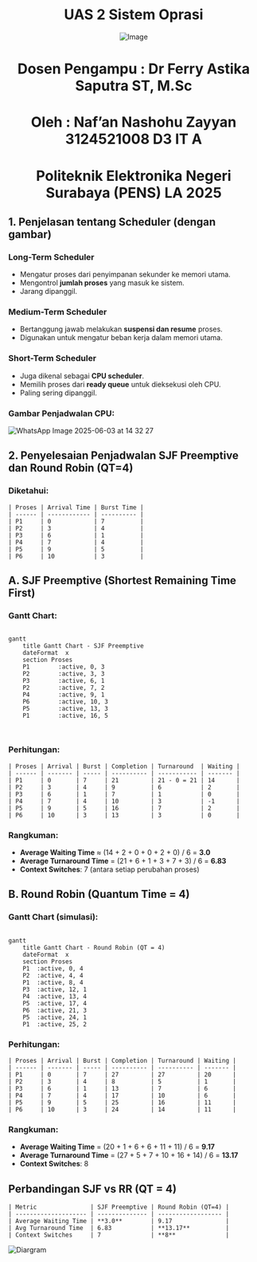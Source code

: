 <div align="center">
  
# UAS 2 Sistem Oprasi

![Image](https://github.com/user-attachments/assets/838b068c-4d85-452a-aca6-352d279fbd3f)

# Dosen Pengampu : Dr Ferry Astika Saputra ST, M.Sc

# Oleh : Naf’an Nashohu Zayyan 3124521008 D3 IT A

# Politeknik Elektronika Negeri Surabaya (PENS) LA 2025
</div>


## **1. Penjelasan tentang Scheduler (dengan gambar)**

###  **Long-Term Scheduler**

* Mengatur proses dari penyimpanan sekunder ke memori utama.
* Mengontrol **jumlah proses** yang masuk ke sistem.
* Jarang dipanggil.

###  **Medium-Term Scheduler**

* Bertanggung jawab melakukan **suspensi dan resume** proses.
* Digunakan untuk mengatur beban kerja dalam memori utama.

###  **Short-Term Scheduler**

* Juga dikenal sebagai **CPU scheduler**.
* Memilih proses dari **ready queue** untuk dieksekusi oleh CPU.
* Paling sering dipanggil.



###  Gambar Penjadwalan CPU:

 ![WhatsApp Image 2025-06-03 at 14 32 27](https://github.com/user-attachments/assets/82620ec5-57a9-4a95-9a05-ed41f8ee6b8c)




## **2. Penyelesaian Penjadwalan SJF Preemptive dan Round Robin (QT=4)**

###  **Diketahui:**
```
| Proses | Arrival Time | Burst Time |
| ------ | ------------ | ---------- |
| P1     | 0            | 7          |
| P2     | 3            | 4          |
| P3     | 6            | 1          |
| P4     | 7            | 4          |
| P5     | 9            | 5          |
| P6     | 10           | 3          |
```


## A. **SJF Preemptive (Shortest Remaining Time First)**

###  Gantt Chart:

```mermaid

gantt
    title Gantt Chart - SJF Preemptive
    dateFormat  x
    section Proses
    P1        :active, 0, 3
    P2        :active, 3, 3
    P3        :active, 6, 1
    P2        :active, 7, 2
    P4        :active, 9, 1
    P6        :active, 10, 3
    P5        :active, 13, 3
    P1        :active, 16, 5

 
```

###  Perhitungan:
```
| Proses | Arrival | Burst | Completion | Turnaround  | Waiting |
| ------ | ------- | ----- | ---------- | ----------- | ------- |
| P1     | 0       | 7     | 21         | 21 - 0 = 21 | 14      |
| P2     | 3       | 4     | 9          | 6           | 2       |
| P3     | 6       | 1     | 7          | 1           | 0       |
| P4     | 7       | 4     | 10         | 3           | -1      |
| P5     | 9       | 5     | 16         | 7           | 2       |
| P6     | 10      | 3     | 13         | 3           | 0       |
```

###  Rangkuman:

* **Average Waiting Time** ≈ (14 + 2 + 0 + 0 + 2 + 0) / 6 = **3.0**
* **Average Turnaround Time** = (21 + 6 + 1 + 3 + 7 + 3) / 6 = **6.83**
* **Context Switches**: 7 (antara setiap perubahan proses)



## B. **Round Robin (Quantum Time = 4)**

###  Gantt Chart (simulasi):

```mermaid

gantt
    title Gantt Chart - Round Robin (QT = 4)
    dateFormat  x
    section Proses
    P1  :active, 0, 4
    P2  :active, 4, 4
    P1  :active, 8, 4
    P3  :active, 12, 1
    P4  :active, 13, 4
    P5  :active, 17, 4
    P6  :active, 21, 3
    P5  :active, 24, 1
    P1  :active, 25, 2

```

###  Perhitungan:
```
| Proses | Arrival | Burst | Completion | Turnaround | Waiting |
| ------ | ------- | ----- | ---------- | ---------- | ------- |
| P1     | 0       | 7     | 27         | 27         | 20      |
| P2     | 3       | 4     | 8          | 5          | 1       |
| P3     | 6       | 1     | 13         | 7          | 6       |
| P4     | 7       | 4     | 17         | 10         | 6       |
| P5     | 9       | 5     | 25         | 16         | 11      |
| P6     | 10      | 3     | 24         | 14         | 11      |
```
###  Rangkuman:

* **Average Waiting Time** = (20 + 1 + 6 + 6 + 11 + 11) / 6 = **9.17**
* **Average Turnaround Time** = (27 + 5 + 7 + 10 + 16 + 14) / 6 = **13.17**
* **Context Switches**: 8



##  **Perbandingan SJF vs RR (QT = 4)**
```
| Metric               | SJF Preemptive | Round Robin (QT=4) |
| -------------------- | -------------- | ------------------ |
| Average Waiting Time | **3.0**        | 9.17               |
| Avg Turnaround Time  | 6.83           | **13.17**          |
| Context Switches     | 7              | **8**              |
```

![Diargram](https://github.com/user-attachments/assets/3be57950-dc60-4b63-889b-ff3e83085dad)


